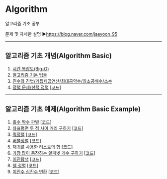 # Algorithm
알고리즘 기초 공부

문제 및 자세한 설명
▶https://blog.naver.com/jaeyoon_95   

- - -
## 알고리즘 기초 개념(Algorithm Basic)
1. [시간 복잡도(Big-O)](https://blog.naver.com/jaeyoon_95/222227998443)
2. [알고리즘 기본 팁들](https://blog.naver.com/jaeyoon_95/222229444962)
3. [진수와 진법/거듭제곱연산/최대공약수/최소공배수/소수](https://blog.naver.com/jaeyoon_95/222248153848)
4. [정렬 문제/선택 정렬](https://blog.naver.com/jaeyoon_95/222268752780)  [[코드]](https://github.com/jaeyun95/Algorithm/blob/master/basic_code/select_sort.py)


- - -
## 알고리즘 기초 예제(Algorithm Basic Example)
1. [홀수 짝수 판별](https://blog.naver.com/jaeyoon_95/221691259800)  [[코드]](https://github.com/jaeyun95/Algorithm/blob/master/code/day01.py)
2. [좌표평면 두 점 사이 거리 구하기](https://blog.naver.com/jaeyoon_95/221691265343)  [[코드]](https://github.com/jaeyun95/Algorithm/blob/master/code/day02.py)
3. [퀵정렬](https://blog.naver.com/jaeyoon_95/221691282323)  [[코드]](https://github.com/jaeyun95/Algorithm/blob/master/code/day03.py)
4. [버블정렬](https://blog.naver.com/jaeyoon_95/221692194905)  [[코드]](https://github.com/jaeyun95/Algorithm/blob/master/code/day04.py)
5. [재귀를 사용한 리스트의 합](https://blog.naver.com/jaeyoon_95/221693262442)  [[코드]](https://github.com/jaeyun95/Algorithm/blob/master/code/day05.py)
6. [가장 많이 등장하는 알파벳 개수 구하기](https://blog.naver.com/jaeyoon_95/221694309817)  [[코드]](https://github.com/jaeyun95/Algorithm/blob/master/code/day06.py)
7. [이진탐색](https://blog.naver.com/jaeyoon_95/221698971929)  [[코드]](https://github.com/jaeyun95/Algorithm/blob/master/code/day07.py)
8. [쉘 정렬](https://blog.naver.com/jaeyoon_95/221737261452)  [[코드]](https://github.com/jaeyun95/Algorithm/blob/master/code/day08.py)
9. [이진수 십진수 변환](https://blog.naver.com/jaeyoon_95/221753032789)  [[코드]](https://github.com/jaeyun95/Algorithm/blob/master/code/day08.py)

